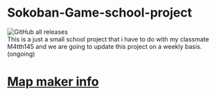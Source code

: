 # Sokoban-Game-school-project
![GitHub all releases](https://img.shields.io/github/downloads/WachsamesWiesel/Sokoban-Game-school-project/total?style=flat-square)\
This is a just a small school project that i have to do with my classmate M4tth145 and we are going to update this project on a weekly basis. (ongoing)

# [Map maker info](MapMakerInfo.md)
